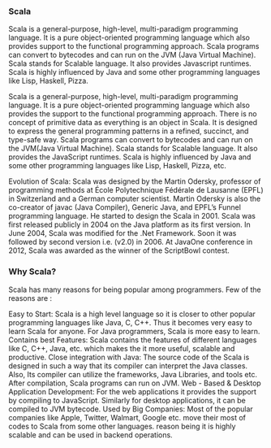 ### Scala


Scala is a general-purpose, high-level, multi-paradigm programming language. It is a pure object-oriented programming language which also provides support to the functional programming approach. Scala programs can convert to bytecodes and can run on the JVM (Java Virtual Machine). Scala stands for Scalable language. It also provides Javascript runtimes. Scala is highly influenced by Java and some other programming languages like Lisp, Haskell, Pizza.


Scala is a general-purpose, high-level, multi-paradigm programming language. It is a pure object-oriented programming language which also provides the support to the functional programming approach. There is no concept of primitive data as everything is an object in Scala. It is designed to express the general programming patterns in a refined, succinct, and type-safe way. Scala programs can convert to bytecodes and can run on the JVM(Java Virtual Machine). Scala stands for Scalable language. It also provides the JavaScript runtimes. Scala is highly influenced by Java and some other programming languages like Lisp, Haskell, Pizza, etc.

Evolution of Scala:
Scala was designed by the Martin Odersky, professor of programming methods at École Polytechnique Fédérale de Lausanne (EPFL) in Switzerland and a German computer scientist. Martin Odersky is also the co-creator of javac (Java Compiler), Generic Java, and EPFL’s Funnel programming language. He started to design the Scala in 2001. Scala was first released publicly in 2004 on the Java platform as its first version. In June 2004, Scala was modified for the .Net Framework. Soon it was followed by second version i.e. (v2.0) in 2006. At JavaOne conference in 2012, Scala was awarded as the winner of the ScriptBowl contest.

### Why Scala?

Scala has many reasons for being popular among programmers. Few of the reasons are :  

Easy to Start: Scala is a high level language so it is closer to other popular programming languages like Java, C, C++. Thus it becomes very easy to learn Scala for anyone. For Java programmers, Scala is more easy to learn.
Contains best Features: Scala contains the features of different languages like C, C++, Java, etc. which makes the it more useful, scalable and productive.
Close integration with Java: The source code of the Scala is designed in such a way that its compiler can interpret the Java classes. Also, Its compiler can utilize the frameworks, Java Libraries, and tools etc. After compilation, Scala programs can run on JVM.
Web - Based & Desktop Application Development: For the web applications it provides the support by compiling to JavaScript. Similarly for desktop applications, it can be compiled to JVM bytecode.
Used by Big Companies: Most of the popular companies like Apple, Twitter, Walmart, Google etc. move their most of codes to Scala from some other languages. reason being it is highly scalable and can be used in backend operations.